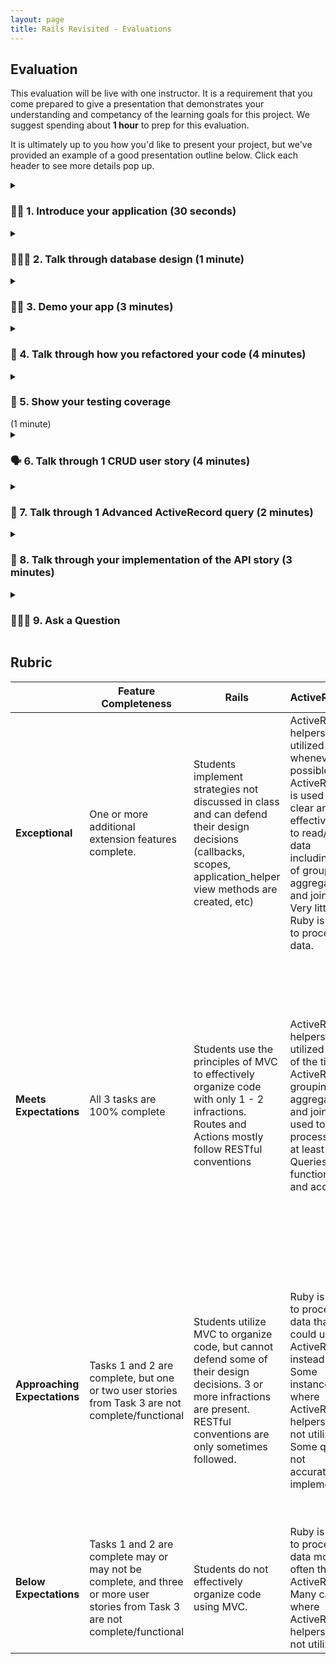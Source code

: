 ```yaml
---
layout: page
title: Rails Revisited - Evaluations
---
```



## Evaluation

This evaluation will be live with one instructor. It is a requirement that you come prepared to give a presentation that demonstrates your understanding and competancy of the learning goals for this project. We suggest spending about **1 hour** to prep for this evaluation. 

It is ultimately up to you how you'd like to present your project, but we've provided an example of a good presentation outline below. Click each header to see more details pop up. 


<details markdown="1"><summary><h3> 👋🏾 1. Introduce your application (30 seconds)</h3></summary>

* What does your project do? 
    - This shouldn't be technical, just a quick description of what the app does. You can think of it like a project description you'd put on a resume. (Ex: "This app keeps track of students across multiple schools, and also allows students to sign up for clubs that are at their school")
</details>
<details markdown="1"><summary><h3> 🧑🏼‍🎨 2. Talk through database design (1 minute)</h3></summary>

* Pull up your schema.
* Talk through the tables/relationship that you started with.
* Explain the new tables/relationships that you added for this project, and how they relate to one (or both) of your original two tables you had when starting this project.
</details>
<details markdown="1"><summary><h3> 💁🏿 3. Demo your app (3 minutes)</h3></summary>

* Pull up your app in the browser and demonstrate your new functionality.
    * **THIS IS SOMETHING YOU NEED TO PRACTICE!**
        - Plan out a flow for how you want to demonstrate the user's experience for your application. You want this to be as seamless and efficient as possible. 
        - You do not need to talk about your code at this point, you should just be demoing the user experience. 
</details>
<details markdown="1"><summary><h3> 🔄 4. Talk through how you refactored your code (4 minutes)</h3></summary>

 * Pull up your changelog/projectboard to show how you organized the refactors that you needed to make for this project. 
 * Switch back to your code, pull up your `routes.rb` file, an example of a form refactor, and 1 other area of code where you made a MVC refactor.
* For each instance that you show above, give a brief explanation as to why you made that refactor. For example, did that refactor better align with a particular pillar of OOP, or maybe better rails/ruby convention?
</details>
<details markdown="1"><summary><h3> 💯 5. Show your testing coverage</h3>(1 minute)</summary>

* Run `bundle exec rspec spec/models` to show your coverage percentage for your models.
* Run `bundle exec rspec spec/features` to show your coverage percentage for your features.
* If either of the percentages are below 100%, pull up your coverage report to show what was not tested. (`open coverage/index.html`)
</details>

<details markdown="1"><summary><h3> 🗣 6. Talk through 1 CRUD user story (4 minutes)</h3></summary>

 * Choose a CRUD user story that you are most proud of. 
    - Talk through the test(s) and the code for that feature.
        * This should be a high level overview of your code implementation. You should not talk through your code line by line, but rather, talk through the flow of your code, and the responsibilities of the methods/files that your flow passes through. 
        <details markdown="1"><summary><h4>✅ Examples of what a high-level explanation might sound like</h4></summary>

        **Example 1:**
        ```
        When a user clicks on the button to add a student to a teacher's roster, a POST request is sent to /student_teachers and the student id and the teacher id are sent in the body of the request. That route takes me to the create action in my StudentTeacherController, which creates a new resource in my student_teachers table for that teacher and that student. And then, upon successful creation of that new resource, I redirect back to the teacher's show page.
        ```

        **Example 2:**
        ```
        To test this feature, I tested that when a user navigates to a teachers show page, and adds a new student via the form on the page, that they're redirected to the Teacher Show Page and they can see that new student appear on that teacher's roster list. I also make sure that a new StudentTeacher resource is added in my database. 
        ```
        </details>
        <details markdown="1"><summary><h4>❌ Examples of what a line-by-line explanation might sound like</h4></summary>

        **Example 1:**
        ```
        I created a route for POST /student_teachers which goes to the create action in the StudentTeachersController. In the create action, first, I get the teacher id by doing params[:teacher_id] and save that into a variable called teacher_id. Then, I get the student id by doing params[:student_id] and saving that into a variable called student_id. Then, I call StudentTeacher.new, and pass in teacher_id and student_id. Then on the last line I call redirect_to and I redirect to teacher_path and pass in the teacher id.
        ```

        **Example 2:**
        ```
        To test this feature, I made a "describe" block for "Student Teacher Creation" and then I made an "it" block within that "describe" block, called "Teacher can add a student to their roster". First, I created a teacher and saved that into a variable called "teacher", and then I went to that teachers show page by doing  "visit teacher_path" and passing in the teacher variable that I have on the line above.... 
        ```
        </details>

</details>
<details markdown="1"><summary><h3> 🤯 7. Talk through 1 Advanced ActiveRecord query (2 minutes)</h3></summary>

* Describe the functionality you needed the query for.
* Pull up your code for the query, and talk about what it's doing.
</details>
<details markdown="1"><summary><h3> 🎉 8. Talk through your implementation of the API story (3 minutes)</h3></summary>

* This should also be explained at a high level, just like the CRUD user story. 
</details>
<details markdown="1"><summary><h3> 🙋🏻‍♀️ 9. Ask a Question </h3></summary>

* What's something you'd like feedback on? 
</details>


## Rubric

| | **Feature Completeness** | **Rails** | **ActiveRecord** | **Testing and Debugging**                                                                                                                                                                                               |
| --- | ---------------------------------------------------------------------------------------------------------------------------| --- | --- | ----------------------------------------------------------------------------------------------------------------------------------------------------------------------------------------------------------------------- |
| **Exceptional**  | One or more additional extension features complete. | Students implement strategies not discussed in class and can defend their design decisions (callbacks, scopes, application_helper view methods are created, etc) | ActiveRecord helpers are utilized whenever possible. ActiveRecord is used in a clear and effective way to read/write data including use of grouping, aggregating, and joining. Very little Ruby is used to process data. | Very clear Test Driven Development. Test files are extremely well organized and nested. Students can point to multiple examples of edge case testing that are not included in the user stories. |
| **Meets Expectations** | All 3 tasks are 100% complete| Students use the principles of MVC to effectively organize code with only 1 - 2 infractions. Routes and Actions mostly follow RESTful conventions | ActiveRecord helpers are utilized most of the time. ActiveRecord grouping, aggregating, and joining is used to process data at least once.  Queries are functional and accurate.| 100% coverage for models. 98% coverage for features. Tests are well written and meaningful. All tests passing. TDD Process is clear throughout commits. Some sad path and edge case testing. Tests utilize within blocks to target specific areas of a page. |
| **Approaching Expectations** | Tasks 1 and 2 are complete, but one or two user stories from Task 3 are not complete/functional | Students utilize MVC to organize code, but cannot defend some of their design decisions. 3 or more infractions are present. RESTful conventions are only sometimes followed. | Ruby is used to process data that could use ActiveRecord instead. Some instances where ActiveRecord helpers are not utilized. Some queries not accurately implemented. | Feature test coverage between 90% and 98%, or model test coverage below 100%, or tests are not meaningfully written or have an unclear objective, or tests do not utilize within blocks. Missing sad path or edge case testing.                                |
| **Below Expectations** | Tasks 1 and 2 are complete may or may not be complete, and three or more user stories from Task 3 are not complete/functional| Students do not effectively organize code using MVC. | Ruby is used to process data more often than ActiveRecord. Many cases where ActiveRecord helpers are not utilized.| Below 90% coverage for either features or models. TDD was not used.

